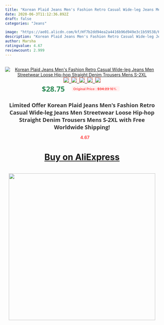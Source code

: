 ```yaml
---
title: "Korean Plaid Jeans Men's Fashion Retro Casual Wide-leg Jeans Men Streetwear Loose Hip-hop Straight Denim Trousers Mens S-2XL"
date: 2020-06-3T11:12:36.892Z
draft: false
categories: "Jeans"

image: "https://ae01.alicdn.com/kf/Hf7b2dd94ea2a4416b96d949e3c1b59538/Korean-Plaid-Jeans-Men-s-Fashion-Retro-Casual-Wide-leg-Jeans-Men-Streetwear-Loose-Hip-hop.jpg"
description: "Korean Plaid Jeans Men's Fashion Retro Casual Wide-leg Jeans Men Streetwear Loose Hip-hop Straight Denim Trousers Mens S-2XL"
author: Marsha
ratingvalue: 4.67
reviewcount: 2.999
---
```

<br>
<div style="text-align: center;">
<a href="https://s.click.aliexpress.com/e/_9IMI0z" target="_blank" rel="nofollow noopener noreferrer"><img alt="Korean Plaid Jeans Men's Fashion Retro Casual Wide-leg Jeans Men Streetwear Loose Hip-hop Straight Denim Trousers Mens S-2XL" class="magnifier-image" src="https://ae01.alicdn.com/kf/Hf7b2dd94ea2a4416b96d949e3c1b59538/Korean-Plaid-Jeans-Men-s-Fashion-Retro-Casual-Wide-leg-Jeans-Men-Streetwear-Loose-Hip-hop.jpg_640x640.jpg">
<br>
<img style="border:1px solid salmon" src="https://ae01.alicdn.com/kf/Hf7b2dd94ea2a4416b96d949e3c1b59538/Korean-Plaid-Jeans-Men-s-Fashion-Retro-Casual-Wide-leg-Jeans-Men-Streetwear-Loose-Hip-hop.jpg_120x120.jpg">&nbsp;&nbsp;<img style="border:1px solid salmon" src="https://ae01.alicdn.com/kf/Hae1b65fe328d4b94bde4f3cae7e02c73k/Korean-Plaid-Jeans-Men-s-Fashion-Retro-Casual-Wide-leg-Jeans-Men-Streetwear-Loose-Hip-hop.jpg_120x120.jpg">&nbsp;&nbsp;<img style="border:1px solid salmon" src="https://ae01.alicdn.com/kf/H91d2b728553245b685928d56b2ff2a12h/Korean-Plaid-Jeans-Men-s-Fashion-Retro-Casual-Wide-leg-Jeans-Men-Streetwear-Loose-Hip-hop.jpg_120x120.jpg">&nbsp;&nbsp;<img style="border:1px solid salmon" src="https://ae01.alicdn.com/kf/Hc2c10fac1dde43ea8a1dc868457e04ac3/Korean-Plaid-Jeans-Men-s-Fashion-Retro-Casual-Wide-leg-Jeans-Men-Streetwear-Loose-Hip-hop.jpg_120x120.jpg">&nbsp;&nbsp;<img style="border:1px solid salmon" src="https://ae01.alicdn.com/kf/H39286f3fbf2741d998e7d2cf164e91d0M/Korean-Plaid-Jeans-Men-s-Fashion-Retro-Casual-Wide-leg-Jeans-Men-Streetwear-Loose-Hip-hop.jpg_120x120.jpg"></a></div><br0>
<div style="text-align: center;"><span style="background-color: white; border: 0px; box-sizing: border-box; color: seagreen; display: inline-block; font-family: &quot;open sans&quot; , &quot;arial&quot; , &quot;helvetica&quot; , sans-serif , &quot;heiti&quot;; font-size: 24px; font-stretch: inherit; font-weight: 700; line-height: inherit; margin: 0px 10px 0px 0px; padding: 0px; vertical-align: middle;">$28.75 </span>
<span style="background: rgb(255 , 241 , 241); border-radius: 3px; border: 0px; box-sizing: border-box; color: #ff4747; display: inline-block; font-family: inherit; font-size: 12px; font-stretch: inherit; font-style: inherit; font-variant: inherit; font-weight: 600; line-height: inherit; margin: 0px; padding: 2px 5px; transform: scale(0.9); vertical-align: middle;">Original Price : <b style="text-decoration: line-through;">$34.23 </b> 16%&nbsp;&nbsp;</span></div>
<h1 style="color: #333333; display: inline-block; font-family: &quot;open sans&quot; , &quot;arial&quot; , &quot;helvetica&quot; , sans-serif , &quot;heiti&quot;; font-size: 18px; font-stretch: inherit; font-weight: 700; text-align: center;">Limited Offer Korean Plaid Jeans Men's Fashion Retro Casual Wide-leg Jeans Men Streetwear Loose Hip-hop Straight Denim Trousers Mens S-2XL with Free Worldwide Shipping!</h1>
<div style="color: #ff4747; text-align: center;">
<img src="https://4.bp.blogspot.com/-M0ZcTcb-5uY/XleCXlxnR4I/AAAAAAAAAEc/OrjgMkXV1oMQFaCRZj5HQwOCBcu3w1FegCPcBGAYYCw/s1600/star.png" style="height: 15px;">&nbsp;<b>4.67</b></div>
<div class="button_cont" align="center"><a class="buynow_a" href="https://s.click.aliexpress.com/e/_9IMI0z" target="_blank" rel="nofollow noopener noreferrer"><H1>Buy on AliExpress</H1></a></div><br>
<div class="separator" style="clear: both; text-align: center;">
<img src="https://lh3.googleusercontent.com/-pTy5HemUv9M/XlePHvY0dAI/AAAAAAAAAE4/0nX5iRUoIWY8eMW9Dpxeirr157OZliDIgCLcBGAsYHQ/s1600/badge.gif" width="480">
</div>
